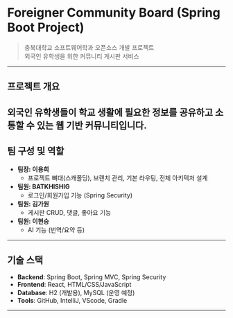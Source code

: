 #  Foreigner Community Board (Spring Boot Project)

> 충북대학교 소프트웨어학과 오픈소스 개발 프로젝트  
> 외국인 유학생을 위한 커뮤니티 게시판 서비스  

---

## 프로젝트 개요
외국인 유학생들이 학교 생활에 필요한 정보를 공유하고 소통할 수 있는 **웹 기반 커뮤니티**입니다.  
---

## 팀 구성 및 역할
- **팀장: 이용희**
  - 프로젝트 뼈대(스캐폴딩), 브랜치 관리, 기본 라우팅, 전체 아키텍처 설계  
- **팀원: BATKHISHIG**
  - 로그인/회원가입 기능 (Spring Security)  
- **팀원: 김가원**
  - 게시판 CRUD, 댓글, 좋아요 기능  
- **팀원: 이현승**
  - AI 기능 (번역/요약 등)  

---

## 기술 스택
- **Backend**: Spring Boot, Spring MVC, Spring Security  
- **Frontend**: React, HTML/CSS/JavaScript  
- **Database**: H2 (개발용), MySQL (운영 예정)  
- **Tools**: GitHub, IntelliJ, VScode, Gradle  

---
